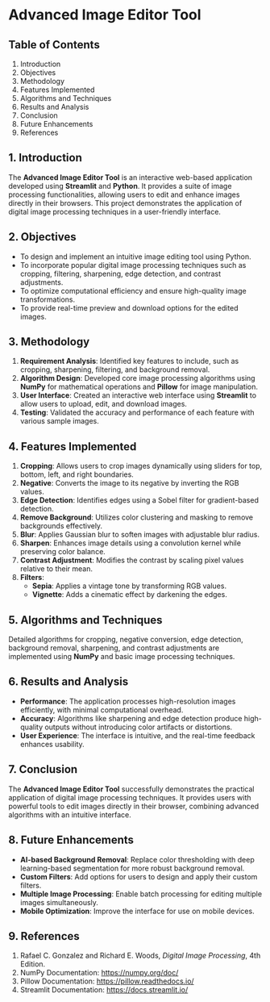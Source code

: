 
# Advanced Image Editor Tool

## Table of Contents
1. Introduction
2. Objectives
3. Methodology
4. Features Implemented
5. Algorithms and Techniques
6. Results and Analysis
7. Conclusion
8. Future Enhancements
9. References

## 1. Introduction
The **Advanced Image Editor Tool** is an interactive web-based application developed using **Streamlit** and **Python**.
It provides a suite of image processing functionalities, allowing users to edit and enhance images directly in their browsers.
This project demonstrates the application of digital image processing techniques in a user-friendly interface.

## 2. Objectives
- To design and implement an intuitive image editing tool using Python.
- To incorporate popular digital image processing techniques such as cropping, filtering, sharpening, edge detection, and contrast adjustments.
- To optimize computational efficiency and ensure high-quality image transformations.
- To provide real-time preview and download options for the edited images.

## 3. Methodology
1. **Requirement Analysis**: Identified key features to include, such as cropping, sharpening, filtering, and background removal.
2. **Algorithm Design**: Developed core image processing algorithms using **NumPy** for mathematical operations and **Pillow** for image manipulation.
3. **User Interface**: Created an interactive web interface using **Streamlit** to allow users to upload, edit, and download images.
4. **Testing**: Validated the accuracy and performance of each feature with various sample images.

## 4. Features Implemented
1. **Cropping**: Allows users to crop images dynamically using sliders for top, bottom, left, and right boundaries.
2. **Negative**: Converts the image to its negative by inverting the RGB values.
3. **Edge Detection**: Identifies edges using a Sobel filter for gradient-based detection.
4. **Remove Background**: Utilizes color clustering and masking to remove backgrounds effectively.
5. **Blur**: Applies Gaussian blur to soften images with adjustable blur radius.
6. **Sharpen**: Enhances image details using a convolution kernel while preserving color balance.
7. **Contrast Adjustment**: Modifies the contrast by scaling pixel values relative to their mean.
8. **Filters**:
   - **Sepia**: Applies a vintage tone by transforming RGB values.
   - **Vignette**: Adds a cinematic effect by darkening the edges.

## 5. Algorithms and Techniques
Detailed algorithms for cropping, negative conversion, edge detection, background removal, sharpening, and contrast adjustments are implemented using **NumPy** and basic image processing techniques.

## 6. Results and Analysis
- **Performance**: The application processes high-resolution images efficiently, with minimal computational overhead.
- **Accuracy**: Algorithms like sharpening and edge detection produce high-quality outputs without introducing color artifacts or distortions.
- **User Experience**: The interface is intuitive, and the real-time feedback enhances usability.

## 7. Conclusion
The **Advanced Image Editor Tool** successfully demonstrates the practical application of digital image processing techniques. It provides users with powerful tools to edit images directly in their browser, combining advanced algorithms with an intuitive interface.

## 8. Future Enhancements
- **AI-based Background Removal**: Replace color thresholding with deep learning-based segmentation for more robust background removal.
- **Custom Filters**: Add options for users to design and apply their custom filters.
- **Multiple Image Processing**: Enable batch processing for editing multiple images simultaneously.
- **Mobile Optimization**: Improve the interface for use on mobile devices.

## 9. References
1. Rafael C. Gonzalez and Richard E. Woods, *Digital Image Processing*, 4th Edition.
2. NumPy Documentation: https://numpy.org/doc/
3. Pillow Documentation: https://pillow.readthedocs.io/
4. Streamlit Documentation: https://docs.streamlit.io/
